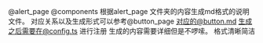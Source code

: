  @alert_page @components 根据alert_page 文件夹的内容生成md格式的说明文件。
对应关系以及生成形式可以参考@button_page 对应的@button.md 
生成之后需要在@config.ts 进行注册 生成的内容需要详细但是不啰嗦。 格式清晰简洁